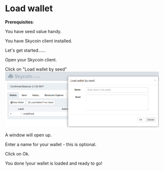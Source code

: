 # Load wallet

**Prerequisites**:

You have seed value handy.

You have Skycoin client installed.

Let's get started......

Open your Skycoin client.

Click on "Load wallet by seed"![](/assets/LoadWalletFromSeed.png)

A window will open up.

Enter a name for your wallet - this is optional.

Click on Ok.

You done !your wallet is loaded and ready to go!


